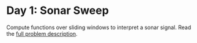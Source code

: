# Day 1: Sonar Sweep

Compute functions over sliding windows to interpret a sonar signal. Read the [full problem description](https://adventofcode.com/2021/day/1).
